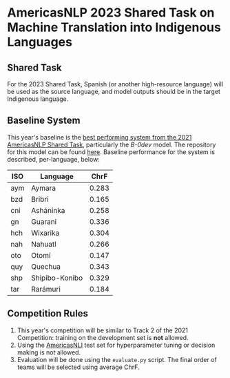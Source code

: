 # AmericasNLP 2023 Shared Task on Machine Translation into Indigenous Languages

## Shared Task

For the 2023 Shared Task, Spanish (or another high-resource language) will be used as the source language, and model outputs should be in the target Indigenous language. 

## Baseline System

This year's baseline is the [best performing system from the 2021 AmericasNLP Shared Task](https://helda.helsinki.fi/bitstream/handle/10138/334239/2021.americasnlp_1.29.pdf?sequence=1&isAllowed=y), particularly the *B-0dev* model. The repository for this model can be found [here](https://github.com/Helsinki-NLP/americasnlp2021-st). Baseline performance for the system is described, per-language, below:

| ISO| Language | ChrF |
---|---|----
aym | Aymara | 0.283
bzd |Bribri | 0.165
cni | Asháninka| 0.258
gn | Guarani| 0.336
hch |Wixarika | 0.304
nah | Nahuatl| 0.266
oto | Otomí| 0.147
quy |Quechua | 0.343
shp |Shipibo-Konibo | 0.329
tar |Rarámuri | 0.184

## Competition Rules

1. This year's competition will be similar to Track 2 of the 2021 Competition: training on the development set is **not** allowed.
2. Using the [AmericasNLI](https://aclanthology.org/2022.acl-long.435.pdf) test set for hyperparameter tuning or decision making is not allowed. 
3. Evaluation will be done using the `evaluate.py` script. The final order of teams will be selected using average ChrF.
